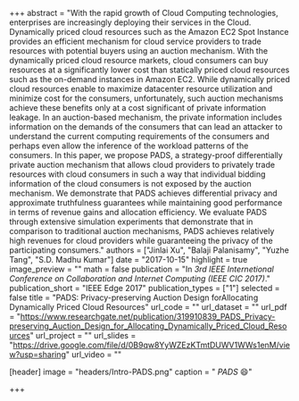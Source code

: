 +++
abstract = "With the rapid growth of Cloud Computing technologies, enterprises are increasingly deploying their services in the Cloud. Dynamically priced cloud resources such as the Amazon EC2 Spot Instance provides an efficient mechanism for cloud service providers to trade resources with potential buyers using an auction mechanism. 
With the dynamically priced cloud resource markets, cloud consumers can buy resources at a significantly lower cost than statically priced cloud resources such as the on-demand instances in Amazon EC2. 
While dynamically priced cloud resources enable to maximize datacenter resource utilization and minimize cost for the consumers, unfortunately, such auction mechanisms achieve these benefits only at a cost significant of private information leakage. 
In an auction-based mechanism, the private information includes information on the demands of the consumers that can lead an attacker to understand the current computing requirements of the consumers and perhaps even allow the inference of the workload patterns of the consumers. 
In this paper, we propose PADS, a strategy-proof differentially private auction mechanism that allows cloud providers to privately trade resources with cloud consumers in such a way that individual bidding information of the cloud consumers is not exposed by the auction mechanism. 
We demonstrate that PADS achieves differential privacy and approximate truthfulness guarantees while maintaining good performance in terms of revenue gains and allocation efficiency.
We evaluate PADS through extensive simulation experiments that demonstrate that in comparison to traditional auction mechanisms, PADS achieves relatively high revenues for cloud providers while guaranteeing the privacy of the participating consumers."
authors = ["Jinlai Xu", "Balaji Palanisamy", "Yuzhe Tang", "S.D. Madhu Kumar"]
date = "2017-10-15"
highlight = true
image_preview = ""
math = false
publication = "In *3rd IEEE Internetional Conference on Collaboration and Internet Computing (IEEE CIC 2017)*."
publication_short = "IEEE Edge 2017"
publication_types = ["1"]
selected = false
title = "PADS: Privacy-preserving Auction Design forAllocating Dynamically Priced Cloud Resources"
url_code = ""
url_dataset = ""
url_pdf = "https://www.researchgate.net/publication/319910839_PADS_Privacy-preserving_Auction_Design_for_Allocating_Dynamically_Priced_Cloud_Resources"
url_project = ""
url_slides = "https://drive.google.com/file/d/0B9qw8YyWZEzKTmtDUWV1WWs1enM/view?usp=sharing"
url_video = ""

[header]
image = "headers/Intro-PADS.png"
caption = " *PADS* :smile:"

+++

